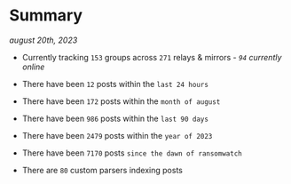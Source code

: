
# Summary
_august 20th, 2023_

- Currently tracking `153` groups across `271` relays & mirrors - _`94` currently online_

- There have been `12` posts within the `last 24 hours`

- There have been `172` posts within the `month of august`

- There have been `986` posts within the `last 90 days`

- There have been `2479` posts within the `year of 2023`

- There have been `7170` posts `since the dawn of ransomwatch`

- There are `80` custom parsers indexing posts
